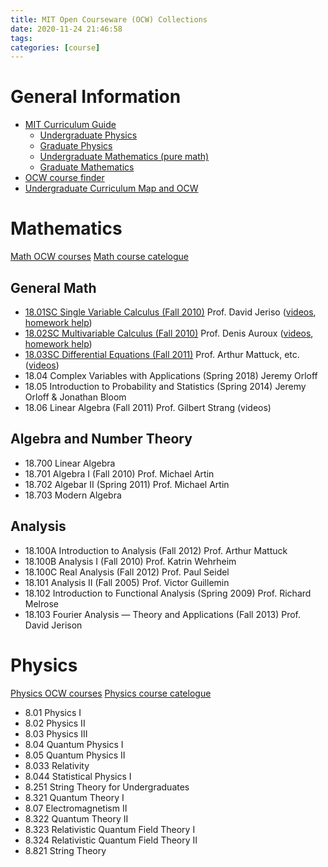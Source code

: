 ```yaml
---
title: MIT Open Courseware (OCW) Collections
date: 2020-11-24 21:46:58
tags: 
categories: [course]
---
```

# General Information
- [MIT Curriculum Guide](https://ocw.mit.edu/courses/mit-curriculum-guide)
    - [Undergraduate Physics](http://catalog.mit.edu/degree-charts/physics-course-8/)
    - [Graduate Physics](http://catalog.mit.edu/schools/science/physics/#graduatetext)
    - [Undergraduate Mathematics (pure math)](http://catalog.mit.edu/degree-charts/mathematics-course-18/#theoreticalmathematicstext)
    - [Graduate Mathematics](http://catalog.mit.edu/schools/science/mathematics/#graduatetext)
- [OCW course finder](https://ocw.mit.edu/courses/find-by-number/)
- [Undergraduate Curriculum Map and OCW](https://ocw.mit.edu/courses/mit-curriculum-guide/#map)


# Mathematics
[Math OCW courses](https://ocw.mit.edu/courses/mathematics/)
[Math course catelogue](http://catalog.mit.edu/subjects/18/)


## General Math
- [18.01SC Single Variable Calculus (Fall 2010)](https://ocw.mit.edu/courses/mathematics/18-01sc-single-variable-calculus-fall-2010/index.htm) Prof. David Jeriso ([videos](https://www.youtube.com/playlist?list=PL590CCC2BC5AF3BC1), [homework help](https://www.youtube.com/playlist?list=PL21BCE50ABFF029F1))
- [18.02SC Multivariable Calculus (Fall 2010)](https://ocw.mit.edu/courses/mathematics/18-02sc-multivariable-calculus-fall-2010/) Prof. Denis Auroux ([videos](https://www.youtube.com/playlist?list=PL4C4C8A7D06566F38), [homework help](https://www.youtube.com/playlist?list=PLF07555F3CC669D01))
- [18.03SC Differential Equations (Fall 2011)](https://ocw.mit.edu/courses/mathematics/18-03sc-differential-equations-fall-2011/) Prof. Arthur Mattuck, etc. ([videos](https://www.youtube.com/playlist?list=PL64BDFBDA2AF24F7E))
- 18.04 Complex Variables with Applications (Spring 2018) Jeremy Orloff
- 18.05 Introduction to Probability and Statistics (Spring 2014) Jeremy Orloff & Jonathan Bloom
- 18.06 Linear Algebra (Fall 2011) Prof. Gilbert Strang (videos)

## Algebra and Number Theory
- 18.700 Linear Algebra
- 18.701 Algebra I (Fall 2010) Prof. Michael Artin
- 18.702 Algebar II (Spring 2011) Prof. Michael Artin
- 18.703 Modern Algebra

## Analysis
- 18.100A Introduction to Analysis (Fall 2012) Prof. Arthur Mattuck
- 18.100B Analysis I (Fall 2010) Prof. Katrin Wehrheim
- 18.100C Real Analysis (Fall 2012) Prof. Paul Seidel
- 18.101 Analysis II (Fall 2005) Prof. Victor Guillemin
- 18.102 Introduction to Functional Analysis (Spring 2009) Prof. Richard Melrose
- 18.103 Fourier Analysis — Theory and Applications (Fall 2013) Prof. David Jerison

# Physics
[Physics OCW courses](https://ocw.mit.edu/courses/physics/)
[Physics course catelogue](http://catalog.mit.edu/subjects/8/)

- 8.01 Physics I
- 8.02 Physics II
- 8.03 Physics III
- 8.04 Quantum Physics I
- 8.05 Quantum Physics II
- 8.033 Relativity
- 8.044 Statistical Physics I
- 8.251 String Theory for Undergraduates
- 8.321 Quantum Theory I
- 8.07 Electromagnetism II
- 8.322 Quantum Theory II
- 8.323 Relativistic Quantum Field Theory I
- 8.324 Relativistic Quantum Field Theory II
- 8.821 String Theory